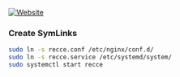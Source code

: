 [![Website](https://img.shields.io/website?url=https%3A%2F%2Faneur.info%2Frecce)](https://aneur.info/recce)

### Create SymLinks

```bash
sudo ln -s recce.conf /etc/nginx/conf.d/
sudo ln -s recce.service /etc/systemd/system/
sudo systemctl start recce
```
